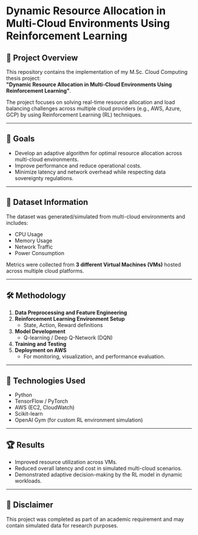 
# Dynamic Resource Allocation in Multi-Cloud Environments Using Reinforcement Learning

## 📌 Project Overview

This repository contains the implementation of my M.Sc. Cloud Computing thesis project:  
**"Dynamic Resource Allocation in Multi-Cloud Environments Using Reinforcement Learning"**.

The project focuses on solving real-time resource allocation and load balancing challenges across multiple cloud providers (e.g., AWS, Azure, GCP) by using Reinforcement Learning (RL) techniques.

---

## 🎯 Goals

- Develop an adaptive algorithm for optimal resource allocation across multi-cloud environments.
- Improve performance and reduce operational costs.
- Minimize latency and network overhead while respecting data sovereignty regulations.

---

## 🧰 Dataset Information

The dataset was generated/simulated from multi-cloud environments and includes:

- CPU Usage  
- Memory Usage  
- Network Traffic  
- Power Consumption  

Metrics were collected from **3 different Virtual Machines (VMs)** hosted across multiple cloud platforms.

---

## 🛠️ Methodology

1. **Data Preprocessing and Feature Engineering**
2. **Reinforcement Learning Environment Setup**
   - State, Action, Reward definitions
3. **Model Development**
   - Q-learning / Deep Q-Network (DQN)
4. **Training and Testing**
5. **Deployment on AWS**
   - For monitoring, visualization, and performance evaluation.

---

## 🚀 Technologies Used

- Python
- TensorFlow / PyTorch
- AWS (EC2, CloudWatch)
- Scikit-learn
- OpenAI Gym (for custom RL environment simulation)

---

## 🏆 Results

- Improved resource utilization across VMs.
- Reduced overall latency and cost in simulated multi-cloud scenarios.
- Demonstrated adaptive decision-making by the RL model in dynamic workloads.

---


## 📢 Disclaimer

This project was completed as part of an academic requirement and may contain simulated data for research purposes.

